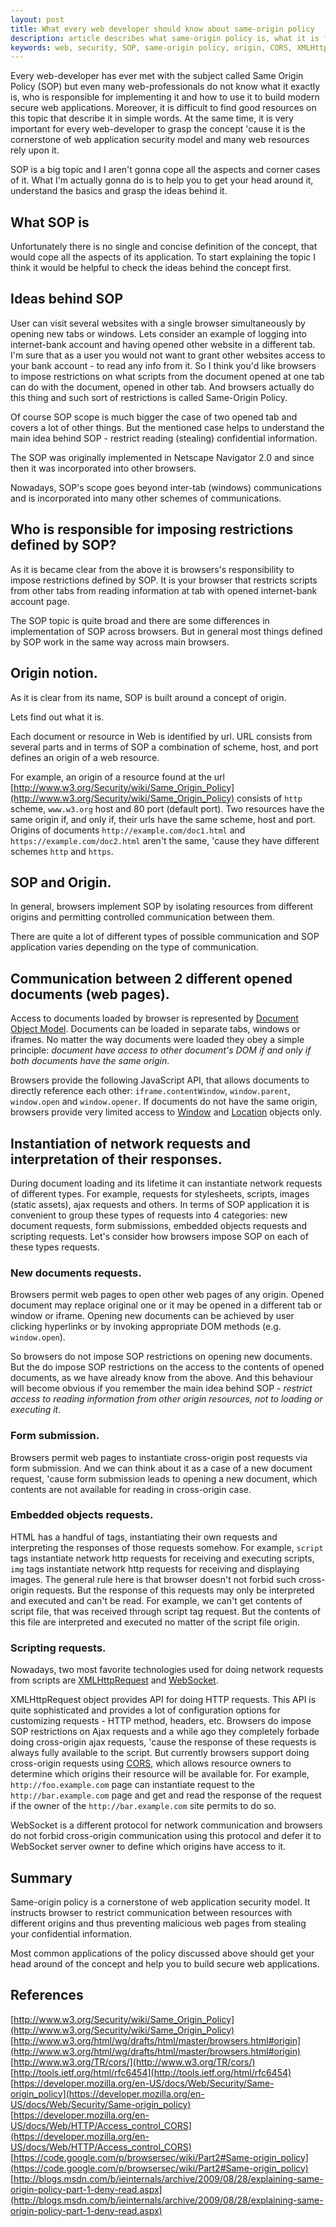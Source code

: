 ```yaml
---
layout: post
title: What every web developer should know about same-origin policy
description: article describes what same-origin policy is, what it is for and how to use it to build robust web applications.
keywords: web, security, SOP, same-origin policy, origin, CORS, XMLHttpRequest, WebSocket
---
```


Every web-developer has ever met with the subject called Same Origin Policy (SOP) but even many web-professionals do not know what it exactly is, who is responsible for implementing it and how to use it to build modern secure web applications. Moreover, it is difficult to find good resources on this topic that describe it in simple words. At the same time, it is very important for every web-developer to grasp the concept 'cause it is the cornerstone of web application security model and many web resources rely upon it.

SOP is a big topic and I aren't gonna cope all the aspects and corner cases of it. What I'm actually gonna do is to help you to get your head around it, understand the basics and grasp the ideas behind it.

## What SOP is
Unfortunately there is no single and concise definition of the concept, that would cope all the aspects of its application.
To start explaining the topic I think it would be helpful to check the ideas behind the concept first.

## Ideas behind SOP
User can visit several websites with a single browser simultaneously by opening new tabs or windows.
Lets consider an example of logging into internet-bank account and having opened other website in a different tab. I'm sure that as a user you would not want to grant other websites access to your bank account - to read any info from it. So I think you'd like browsers to impose restrictions on what scripts from the document opened at one tab can do with the document, opened in other tab. And browsers actually do this thing and such sort of restrictions is called Same-Origin Policy.

Of course SOP scope is much bigger the case of two opened tab and covers a lot of other things.
But the mentioned case helps to understand the main idea behind SOP - restrict reading (stealing) confidential information.

The SOP was originally implemented in Netscape Navigator 2.0 and since then it was incorporated into other browsers.  

Nowadays, SOP's scope goes beyond inter-tab (windows) communications and is incorporated into many other schemes of communications.

## Who is responsible for imposing restrictions defined by SOP?
As it is became clear from the above it is browsers's responsibility to impose restrictions defined by SOP. It is your browser that restricts scripts from other tabs from reading information at tab with opened internet-bank account page.

The SOP topic is quite broad and there are some differences in implementation of SOP across browsers. But in general most things defined by SOP work in the same way across main browsers.

## Origin notion.
As it is clear from its name, SOP is built around a concept of origin.


Lets find out what it is.

Each document or resource in Web is identified by url.
URL consists from several parts and in terms of SOP a combination of scheme, host, and port defines an origin of a web resource.

For example, an origin of a resource found at the url [http://www.w3.org/Security/wiki/Same_Origin_Policy](http://www.w3.org/Security/wiki/Same_Origin_Policy) consists of `http` scheme, `www.w3.org` host and 80 port (default port).
Two resources have the same origin if, and only if, their urls have the same scheme, host and port. Origins of documents `http://example.com/doc1.html` and `https://example.com/doc2.html` aren't the same, 'cause they have different schemes `http` and `https`.

## SOP and Origin.
In general, browsers implement SOP by isolating resources from different origins and permitting controlled communication between them.

There are quite a lot of different types of possible communication and SOP application varies depending on the type of communication.

## Communication between 2 different opened documents (web pages).
Access to documents loaded by browser is represented by [Document Object Model](https://www.wikiwand.com/en/Document_Object_Model).
Documents can be loaded in separate tabs, windows or iframes. No matter the way documents were loaded they obey a simple principle: _document have access to other document's DOM if and only if both documents have the same origin_.

Browsers provide the following JavaScript API, that allows documents to directly reference each other: `iframe.contentWindow`, `window.parent`, `window.open` and `window.opener`.
If documents do not have the same origin, browsers provide very limited access to [Window](https://developer.mozilla.org/en-US/docs/Web/API/Window) and [Location](https://developer.mozilla.org/en-US/docs/Web/API/Location) objects only.

## Instantiation of network requests and interpretation of their responses.
During document loading and its lifetime it can instantiate network requests of different types. For example, requests for stylesheets, scripts, images (static assets), ajax requests and others.
In terms of SOP application it is convenient to group these types of requests into 4 categories: new document requests, form submissions, embedded objects requests and scripting requests.
Let's consider how browsers impose SOP on each of these types requests.

### New documents requests.
Browsers permit web pages to open other web pages of any origin. Opened document may replace original one or it may be opened in a different tab or window or iframe.
Opening new documents can be achieved by user clicking hyperlinks or by invoking appropriate DOM methods (e.g. `window.open`).

So browsers do not impose SOP restrictions on opening new documents. But the do impose SOP restrictions on the access to the contents of opened documents, as we have already know from the above. And this behaviour will become obvious if you remember the main idea behind SOP - _restrict access to reading information from other origin resources, not to loading or executing it_.

### Form submission.
Browsers permit web pages to instantiate cross-origin post requests via form submission. And we can think about it as a case of a new document request, 'cause form submission leads to opening a new document, which contents are not available for reading in cross-origin case.

### Embedded objects requests.
HTML has a handful of tags, instantiating their own requests and interpreting the responses of those requests somehow.
For example, `script` tags instantiate network http requests for receiving and executing scripts, `img` tags instantiate network http requests for receiving and displaying images.
The general rule here is that browser doesn't not forbid such cross-origin requests. But the response of this requests may only be interpreted and executed and can't be read.
For example, we can't get contents of script file, that was received through script tag request. But the contents of this file are interpreted and executed no matter of the script file origin.

### Scripting requests.
Nowadays, two most favorite technologies used for doing network requests from scripts are [XMLHttpRequest](https://www.wikiwand.com/en/XMLHttpRequest) and [WebSocket](https://www.wikiwand.com/en/WebSocket).

XMLHttpRequest object provides API for doing HTTP requests. This API is quite sophisticated and provides a lot of configuration options for customizing requests - HTTP method, headers, etc.
Browsers do impose SOP restrictions on Ajax requests and a while ago they completely forbade doing cross-origin ajax requests, 'cause the response of these requests is always fully available to the script.
But currently browsers support doing cross-origin requests using [CORS](https://www.wikiwand.com/en/Cross-origin_resource_sharing), which allows resource owners to determine which origins their resource will be available for.
For example, `http://foo.example.com` page can instantiate request to the `http://bar.example.com` page and get and read the response of the request if the owner of the `http://bar.example.com` site permits to do so.

WebSocket is a different protocol for network communication and browsers do not forbid cross-origin communication using this protocol and defer it to WebSocket server owner to define which origins have access to it.

## Summary
Same-origin policy is a cornerstone of web application security model. It instructs browser to restrict communication between resources with different origins and thus preventing malicious web pages from stealing your confidential information.

Most common applications of the policy discussed above should get your head around of the concept and help you to build secure web applications.

## References
[http://www.w3.org/Security/wiki/Same_Origin_Policy](http://www.w3.org/Security/wiki/Same_Origin_Policy)  
[http://www.w3.org/html/wg/drafts/html/master/browsers.html#origin](http://www.w3.org/html/wg/drafts/html/master/browsers.html#origin)  
[http://www.w3.org/TR/cors/](http://www.w3.org/TR/cors/)  
[http://tools.ietf.org/html/rfc6454](http://tools.ietf.org/html/rfc6454)  
[https://developer.mozilla.org/en-US/docs/Web/Security/Same-origin_policy](https://developer.mozilla.org/en-US/docs/Web/Security/Same-origin_policy)  
[https://developer.mozilla.org/en-US/docs/Web/HTTP/Access_control_CORS](https://developer.mozilla.org/en-US/docs/Web/HTTP/Access_control_CORS)  
[https://code.google.com/p/browsersec/wiki/Part2#Same-origin_policy](https://code.google.com/p/browsersec/wiki/Part2#Same-origin_policy)  
[http://blogs.msdn.com/b/ieinternals/archive/2009/08/28/explaining-same-origin-policy-part-1-deny-read.aspx](http://blogs.msdn.com/b/ieinternals/archive/2009/08/28/explaining-same-origin-policy-part-1-deny-read.aspx)   
